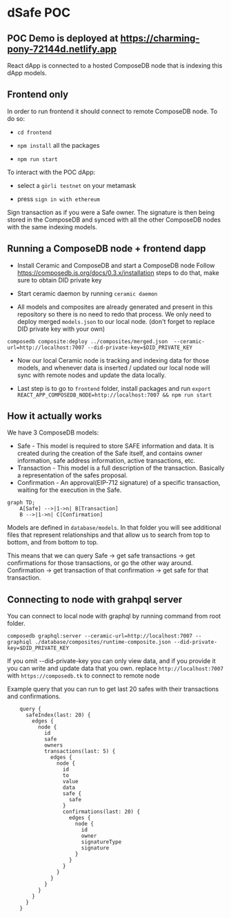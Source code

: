 # dSafe POC 

## POC Demo is deployed at https://charming-pony-72144d.netlify.app

React dApp is connected to a hosted ComposeDB node that is indexing this dApp models. 

## Frontend only

In order to run frontend it should connect to remote ComposeDB node. To do so:

- `cd frontend`

- `npm install` all the packages

- `npm run start`

To interact with the POC dApp:

- select a `görli testnet` on your metamask

- press `sign in with ethereum`

Sign transaction as if you were a Safe owner. The signature is then being stored in the ComposeDB and synced with all the other ComposeDB nodes with the same indexing models.


## Running a ComposeDB node + frontend dapp

- Install Ceramic and ComposeDB and start a ComposeDB node
Follow https://composedb.js.org/docs/0.3.x/installation steps to do that, make sure to obtain DID private key

- Start ceramic daemon by running
`ceramic daemon`

- All models and composites are already generated and present in this repository so there is no need to redo that process. We only need to deploy merged `models.json` to our local node. (don't forget to replace DID private key with your own)

```
composedb composite:deploy ../composites/merged.json  --ceramic-url=http://localhost:7007 --did-private-key=$DID_PRIVATE_KEY 
```

- Now our local Ceramic node is tracking and indexing data for those models, and whenever data is inserted / updated our local node will sync with remote nodes and update the data locally.

- Last step is to go to `frontend` folder, install packages and run `export REACT_APP_COMPOSEDB_NODE=http://localhost:7007 && npm run start`

## How it actually works

We have 3 ComposeDB models:
- Safe - This model is required to store SAFE information and data. It is created during the creation of the Safe itself, and contains owner information, safe address information, active transactions, etc.
- Transaction - This model is a full description of the transaction. Basically a representation of the safes proposal.
- Confirmation - An approval(EIP-712 signature) of a specific transaction, waiting for the execution in the Safe.

```mermaid
graph TD;
    A[Safe] -->|1->n| B[Transaction]
    B -->|1->n| C[Confirmation]
```

Models are defined in `database/models`. In that folder you will see additional files that represent relationships and that allow us to search from top to bottom, and from bottom to top.

This means that we can query Safe -> get safe transactions -> get confirmations for those transactions, or go the other way around.
Confirmation -> get transaction of that confirmation -> get safe for that transaction.

## Connecting to node with grahpql server

You can connect to local node with graphql by running command from root folder.
```
composedb graphql:server --ceramic-url=http://localhost:7007 --graphiql ./database/composites/runtime-composite.json --did-private-key=$DID_PRIVATE_KEY
```
If you omit --did-private-key you can only view data, and if you provide it you can write and update data that you own.
replace `http://localhost:7007` with `https://composedb.tk` to connect to remote node

Example query that you can run to get last 20 safes with their transactions and confirmations.
```
    query {
      safeIndex(last: 20) {
        edges {
          node {
            id
            safe
            owners
            transactions(last: 5) {
              edges {
                node {
                  id
                  to
                  value
                  data
                  safe {
                    safe
                  }
                  confirmations(last: 20) {
                    edges {
                      node {
                        id
                        owner
                        signatureType
                        signature
                      }
                    }
                  }
                }
              }
            }
          }
        }
      }
    }
```